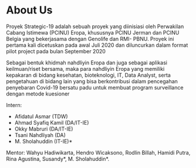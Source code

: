 # About Us

Proyek Strategic-19 adalah sebuah proyek yang diinisiasi oleh Perwakilan Cabang Istimewa (PCINU) Eropa, khususnya PCINU Jerman dan PCINU Belgia yang bekerjasama dengan Genolife dan RMI- PBNU. Proyek ini pertama kali dicetuskan pada awal Juli 2020 dan diluncurkan dalam format pilot project pada bulan September 2020


Sebagai bentuk khidmah nahdliyin Eropa dan juga sebagai aplikasi keilmuan/riset bersama, maka para nahdliyin Eropa yang memiliki kepakaran di bidang kesehatan, bioteknologi, IT, Data Analyst, serta pengetahuan di bidang lain yang bisa berkontribusi dalam pencegahan penyebaran Covid-19 bersatu padu untuk membuat program surveillance dengan metode kuesioner


Intern:
- Afidatul Asmar (TDW)
- Ahmad Syafiq Kamil (DA/IT-IE)
- Okky Mabruri (DA/IT-IE)
- Tsani Nahdliyah (DA)
- M. Sholahuddin (IT-IE)*


Mentor: Wahyu Hadiwikarta, Hendro Wicaksono, Rodlin Billah, Hamidi Putra, Rina Agustina, Susandy*, M. Sholahuddin*.



